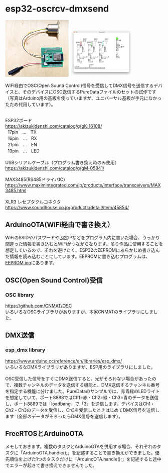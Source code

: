 # esp32-oscrcv-dmxsend

<img src="https://github.com/mathrax-s/esp32-oscrcv-dmxsend/blob/main/image/device_1.jpg" width=40%></img>
<img src="https://github.com/mathrax-s/esp32-oscrcv-dmxsend/blob/main/image/pd.png" width=40% ></img>

WiFi経由でOSC(Open Sound Control)信号を受信してDMX信号を送信するデバイスと、そのデバイスにOSC送信するPureDataファイルのセットの試作です（写真はArduino用の基板を使っていますが、ユニバーサル基板が手元になかったため代用しています）。

<br>ESP32ボード
<br>https://akizukidenshi.com/catalog/g/gK-16108/
<br>&nbsp;&nbsp;17pin　...　TX
<br>&nbsp;&nbsp;16pin　...　RX
<br>&nbsp;&nbsp;21pin　...　EN
<br>&nbsp;&nbsp;13pin　...　LED
<br>
<br>USBシリアルケーブル（プログラム書き換え時のみ使用）
<br>https://akizukidenshi.com/catalog/g/gM-05841/
<br>
<br>MAX3485(RS485ドライバIC）
<br>https://www.maximintegrated.com/jp/products/interface/transceivers/MAX3485.html
<br>
<br>XLR3 レセプタクルコネクタ
<br>https://www.soundhouse.co.jp/products/detail/item/45854/
## ArduinoOTA(WiFi経由で書き換え）
WiFiのSSIDやパスワードや固定IPなどをプログラム内に書いた場合、うっかり間違った情報を書き込むとWiFiがつながらなります。吊り作品に使用することを想定しているので、それを避けたく、ESP32のEEPROMにあらかじめ書き込んだ情報を読み込むことにしています。EEPROMに書き込むプログラムは、<a href="https://github.com/mathrax-s/esp32-oscrcv-dmxsend/blob/main/Arduino/esp32_oscrcv_dmxsend/EEPROM.ino">EEPROM.ino</a>にあります。


## OSC(Open Sound Control)受信
### OSC library
https://github.com/CNMAT/OSC
<br>いろいろなOSCライブラリがありますが、本家CNMATのライブラリにしました。

## DMX送信
### esp_dmx library
https://www.arduino.cc/reference/en/libraries/esp_dmx/
<br>いろいろなDMXライブラリがありますが、ESP用のライブラリにしました。
<br>
<br>OSC受信した信号をすぐにDMX送信すると、光がそろわない場合があったので、複数チャンネルのデータを送信する機能と、DMX送信するチャンネル番号を指定する機能に分けました。PureDataのサンプルでは、赤青緑のLEDライトを想定していて、ポート8888ではCh1=赤・Ch2=緑・Ch3=青のデータを送信し、ポート8889では「loadbang」で「3」を送信します。デバイスはCh1・Ch2・Ch3のデータを受信し、Ch3を受信したときはじめてDMX信号を送信します（全部のデータがそろったらDMX信号を送信します）。

## FreeRTOSとArduinoOTA
メモしておきます。複数のタスクとArduinoOTAを併用する場合、それぞれのタスクに「ArduinoOTA.handle();」を記述することで書き換えができました。優先順位を上げた1つのタスクだけに「ArduinoOTA.handle();」を記述すると途中でエラーが起きて書き換えできませんでした。
